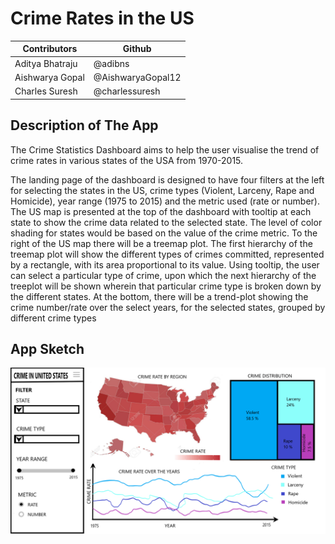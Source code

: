 # Crime Rates in the US

Contributors | Github | 
--- | --- |
Aditya Bhatraju | @adibns |
Aishwarya Gopal | @AishwaryaGopal12  |
Charles Suresh | @charlessuresh  | 

  
## Description of The App

The Crime Statistics Dashboard aims to help the user visualise the trend of crime rates in various states of the USA from 1970-2015.

The landing page of the dashboard is designed to have four filters at the left for selecting the states in the US, crime types (Violent, Larceny, Rape and Homicide), year range (1975 to 2015) and the metric used (rate or number). The US map is presented at the top of the dashboard with tooltip at each state to show the crime data related to the selected state. The level of color shading for states would be based on the value of the crime metric. To the right of the US map there will be a treemap plot. The first hierarchy of the treemap plot will show the different types of crimes committed, represented by a rectangle, with its area proportional to its value. Using tooltip, the user can select a particular type of crime, upon which the next hierarchy of the treeplot will be shown wherein that particular crime type is broken down by the different states. At the bottom, there will be a trend-plot showing the crime number/rate over the select years, for the selected states, grouped by different crime types

## App Sketch

![](img/Graph_Sketch.png)

